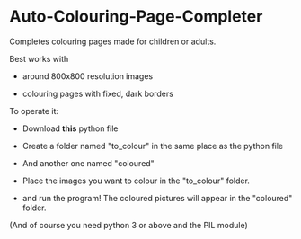 # Auto-Colouring-Page-Completer
Completes colouring pages made for children or adults.

Best works with

- around 800x800 resolution images

- colouring pages with fixed, dark borders

To operate it:

- Download **this** python file

- Create a folder named "to_colour" in the same place as the python file

- And another one named "coloured"

- Place the images you want to colour in the "to_colour" folder.

- and run the program! The coloured pictures will appear in the "coloured" folder.

(And of course you need python 3 or above and the PIL module)

